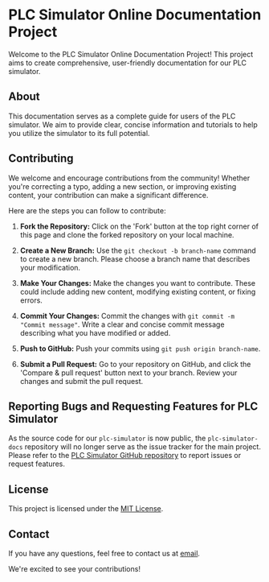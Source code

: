 # PLC Simulator Online Documentation Project

Welcome to the PLC Simulator Online Documentation Project! This project aims to create comprehensive, user-friendly documentation for our PLC simulator.

## About

This documentation serves as a complete guide for users of the PLC simulator. We aim to provide clear, concise information and tutorials to help you utilize the simulator to its full potential.

## Contributing

We welcome and encourage contributions from the community! Whether you're correcting a typo, adding a new section, or improving existing content, your contribution can make a significant difference.

Here are the steps you can follow to contribute:

1. **Fork the Repository:** Click on the 'Fork' button at the top right corner of this page and clone the forked repository on your local machine.

2. **Create a New Branch:** Use the `git checkout -b branch-name` command to create a new branch. Please choose a branch name that describes your modification.

3. **Make Your Changes:** Make the changes you want to contribute. These could include adding new content, modifying existing content, or fixing errors.

4. **Commit Your Changes:** Commit the changes with `git commit -m "Commit message"`. Write a clear and concise commit message describing what you have modified or added.

5. **Push to GitHub:** Push your commits using `git push origin branch-name`.

6. **Submit a Pull Request:** Go to your repository on GitHub, and click the 'Compare & pull request' button next to your branch. Review your changes and submit the pull request.

## Reporting Bugs and Requesting Features for PLC Simulator

As the source code for our `plc-simulator` is now public, the `plc-simulator-docs` repository will no longer serve as the issue tracker for the main project. Please refer to the [PLC Simulator GitHub repository](https://github.com/codingplc/plc-simulator) to report issues or request features.

## License

This project is licensed under the [MIT License](LICENSE).

## Contact

If you have any questions, feel free to contact us at [email](mailto:info@codingplc.com).

We're excited to see your contributions!
